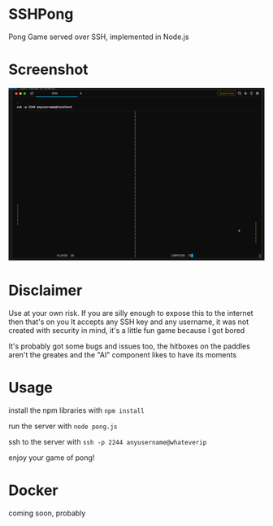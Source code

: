 # SSHPong
Pong Game served over SSH, implemented in Node.js

# Screenshot
![alt text](https://github.com/ainsey11/SSHPong/blob/main/pong.png)


# Disclaimer
Use at your own risk. If you are silly enough to expose this to the internet then that's on you
It accepts any SSH key and any username, it was not created with security in mind, it's a little fun game because I got bored

It's probably got some bugs and issues too, the hitboxes on the paddles aren't the greates and the "AI" component likes to have its moments


# Usage
install the npm libraries with `npm install`

run the server with `node pong.js`

ssh to the server with `ssh -p 2244 anyusername@whateverip`

enjoy your game of pong!

# Docker
coming soon, probably


